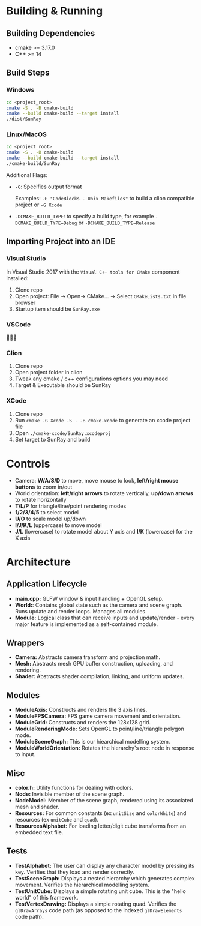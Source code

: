 # Building & Running

## Building Dependencies

* cmake >= 3.17.0
* C++ >= 14

## Build Steps

### Windows
```bash
cd <project_root>
cmake -S . -B cmake-build
cmake --build cmake-build --target install
./dist/SunRay
```

### Linux/MacOS

```bash
cd <project_root>
cmake -S . -B cmake-build
cmake --build cmake-build --target install
./cmake-build/SunRay
```

Additional Flags:
* `-G`: Specifies output format
  
  Examples: `-G "CodeBlocks - Unix Makefiles"` to build a clion compatible project or `-G Xcode`
  

* `-DCMAKE_BUILD_TYPE`: to specify a build type, for example `-DCMAKE_BUILD_TYPE=Debug` or `-DCMAKE_BUILD_TYPE=Release`

## Importing Project into an IDE
### Visual Studio
In Visual Studio 2017 with the `Visual C++ tools for CMake` component installed:

1. Clone repo
2. Open project: File -> Open-> CMake... -> Select `CMakeLists.txt` in file browser
3. Startup item should be `SunRay.exe`

### VSCode
🤷‍🤷‍🤷‍

### Clion 

1. Clone repo
1. Open project folder in clion
1. Tweak any cmake / c++ configurations options you may need
1. Target & Executable should be SunRay

### XCode 

1. Clone repo
1. Run `cmake -G Xcode -S . -B cmake-xcode` to generate an xcode project file
1. Open `./cmake-xcode/SunRay.xcodeproj`
1. Set target to SunRay and build

# Controls
* Camera: **W/A/S/D** to move, move mouse to look, **left/right mouse buttons** to zoom in/out
* World orientation: **left/right arrows** to rotate vertically, **up/down arrows** to rotate horizontally
* **T/L/P** for triangle/line/point rendering modes
* **1/2/3/4/5** to select model
* **U/O** to scale model up/down
* **I/J/K/L** (uppercase) to move model
* **J/L** (lowercase) to rotate model about Y axis and **I/K** (lowercase) for the X axis

# Architecture
## Application Lifecycle
* **main.cpp:** GLFW window & input handling + OpenGL setup.
* **World:**: Contains global state such as the camera and scene graph. Runs update and render loops. Manages all modules.
* **Module:** Logical class that can receive inputs and update/render - every major feature is implemented as a self-contained module.

## Wrappers
* **Camera:** Abstracts camera transform and projection math.
* **Mesh:** Abstracts mesh GPU buffer construction, uploading, and rendering.
* **Shader:** Abstracts shader compilation, linking, and uniform updates.

## Modules
* **ModuleAxis:** Constructs and renders the 3 axis lines.
* **ModuleFPSCamera:** FPS game camera movement and orientation.
* **ModuleGrid:** Constructs and renders the 128x128 grid.
* **ModuleRenderingMode:** Sets OpenGL to point/line/triangle polygon mode.
* **ModuleSceneGraph:** This is our hiearchical modelling system.
* **ModuleWorldOrientation:** Rotates the hierarchy's root node in response to input.

## Misc
* **color.h:** Utility functions for dealing with colors.
* **Node:** Invisible member of the scene graph.
* **NodeModel:** Member of the scene graph, rendered using its associated mesh and shader.
* **Resources:** For common constants (ex `unitSize` and `colorWhite`) and resources (ex `unitCube` and `quad`).
* **ResourcesAlphabet:** For loading letter/digit cube transforms from an embedded text file.

## Tests
* **TestAlphabet:** The user can display any character model by pressing its key. Verifies that they load and render correctly.
* **TestSceneGraph:** Displays a nested hierarchy which generates complex movement. Verifies the hierarchical modelling system.
* **TestUnitCube:** Displays a simple rotating unit cube. This is the "hello world" of this framework.
* **TestVertexDrawing:** Displays a simple rotating quad. Verifies the `glDrawArrays` code path (as opposed to the indexed `glDrawElements` code path).
